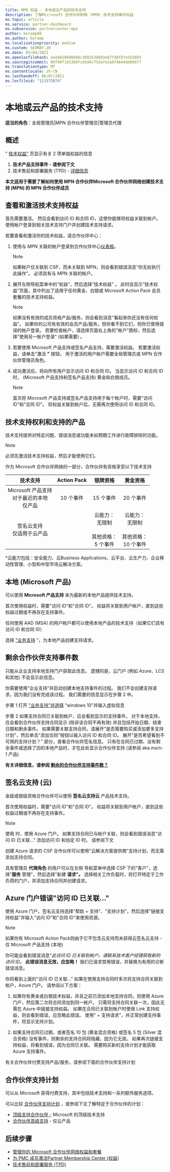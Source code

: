 ```yaml
---
title: MPN 权益 - 本地或云产品的技术支持
description: 了解Microsoft 合作伙伴网络 (MPN) 技术支持事件权益
ms.topic: article
ms.service: partner-dashboard
ms.subservice: partnercenter-mpn
author: keramp88
ms.author: keramp
ms.localizationpriority: medium
ms.custom: SEOMAY.20
ms.date: 03/04/2021
ms.openlocfilehash: eeeb628690848c360253d883e87f48f87ed15883
ms.sourcegitcommit: 09799f1d13b07cd3d4c75da7e2a074644dd86977
ms.translationtype: MT
ms.contentlocale: zh-CN
ms.lasthandoff: 06/07/2021
ms.locfileid: "111575874"
---
```

# <a name="technical-support-for-on-premises-or-cloud-products"></a>本地或云产品的技术支持

**适当的角色**：全局管理员|MPN 合作伙伴管理员|管理员代理


## <a name="overview"></a>概述

" [技术权益"](https://partner.microsoft.com/dashboard/mpn/membership/benefits/technical) 页显示有关 2 项单独权益的信息

1.  **技术产品支持事件 - 请参阅下文**
2.  技术售前和部署服务 (TPD) - [详细信息](technical-benefits.md)

**本文适用于需要了解如何使用 MPN 合作伙伴Microsoft 合作伙伴网络创建技术支持 (MPN) 的 MPN 合作伙伴成员**

## <a name="view-and-activate-your-technical-support-benefits"></a>查看和激活技术支持权益

首先需要激活。 然后会看到访问 ID 和合同 ID，这使你能够将权益关联到帐户。 使用帐户登录到相关技术支持门户并创建技术支持请求。

若要查看和激活你的技术权益，请合作伙伴中心：

1. 使用与 MPN 关联的帐户登录到合作伙伴中心[仪表板](https://partner.microsoft.com/dashboard)。 
   
   > [!NOTE]
   > 如果帐户仅关联到 CSP，而未关联到 MPN，则会看到错误消息"你无权执行此操作"。 必须具有与 MPN 关联的帐户。

2. 展开左侧导航菜单中的“权益”，然后选择“技术权益” 。 此时会显示“技术权益”页面，其中列出了适用于任何黄金、白银或 Microsoft Action Pack 会员套餐的技术支持权益。
  
   > [!NOTE]
   > 如果没有有效的成员资格产品/服务，则会看到消息"看起来你还没有任何权益"。 如果你的公司有有效的会员产品/服务，但你看不到它们，则你已使用错误的帐户登录。 若要检查帐户，请选择页面右上角的"帐户"图标，然后选择"使用另一帐户登录" (如果需要) 。

3. 若要使用 Microsoft 产品支持或签名产品支持，需要激活权益。 若要激活权益，请单击"激活 **"** 按钮。 用于激活的用户帐户需要全局管理员或 MPN 合作伙伴管理员角色。 

4. 成功激活后，将向所有用户显示访问 ID 和合同 ID。 当显示访问 ID 和合同 ID 时， (Microsoft 产品支持和签名产品支持) 黄金和白银成员。

   > [!NOTE]
   > 首次将 Microsoft 产品支持或签名产品支持用于每个帐户时，需要"访问 ID"和"合同 ID"。 将权益关联到帐户后，无需再次使用访问 ID 和合同 ID。  

## <a name="technical-support-entitlement-and-supported-products"></a>技术支持权利和支持的产品

技术支持提供对特定问题、错误消息或功能未如预期工作进行故障排除的功能。

> [!NOTE]
> 必须先激活技术支持权益，然后才能使用它们。

作为 Microsoft 合作伙伴网络的一部分，合作伙伴有资格享受以下技术支持

|  技术支持 |  Action Pack |  银牌资格 | 黄金资格 |
|:------------------:|:------------:|:------------------:|:---------------:|
| Microsoft 产品支持<br>对于最近的本地 <br>仅产品 | 10 个事件 | 15 个事件 | 20 个事件 |
| 签名云支持<br>仅适用于云产品 | | 云能力：<br>无限制<br><br>其他资格：<br>5 个事件 | 云能力：<br>无限制<br>          <br>其他资格：<br>10 个事件   | 

*云能力包括：安全能力、云Business Applications、云平台、云生产力、企业移动性管理、小型和中型市场云解决方案。


## <a name="microsoft-product-support-on-premises"></a>本地 (Microsoft 产品) 

可以使用 **Microsoft 产品支持** 来为最新的本地产品提供技术支持。

首次使用权益时，需要"访问 ID"和"合同 ID"。 权益将关联到用户帐户，直到这些权益过期或不再存在支持事件。

任何使用 AAD (MSA) 的用户帐户都可以使用本地产品的技术支持（如果它们具有访问 ID 和合同 ID）

选择 ["业务支持](https://support.serviceshub.microsoft.com/supportforbusiness/create) "，为本地产品创建支持请求。

## <a name="how-many-partner-support-incidents-are-remaining"></a>剩余合作伙伴支持事件数
只能从企业支持本地支持门户获取此信息。 遗憾的是，云门户 (例如 Azure、LCS 和其他) 不会显示此信息。

你需要使用"企业支持"并启动创建本地支持事件的过程。 我们不会创建支持请求，因为我们没有完成该过程。 我们需要的信息显示在步骤 2 中。

步骤 1 打开 ["业务支持"并选择](https://support.serviceshub.microsoft.com/supportforbusiness/create) "windows 10"并输入虚拟信息

步骤 2 如果支持合同已关联到帐户，应会看到显示的支持事件。 对于本地支持，应会看到合作伙伴支持合同显示 (除非该合同不再有效) 并且包括开始日期、结束日期和剩余事件。 如果需要关联支持合同，请展开"是否需要购买或添加更多支持计划"，然后单击"添加合同"按钮以输入访问 ID 和合同 ID。 展开"是否希望看到不可用的支持计划？" 部分，查看合作伙伴签名信息。 只有在合同已过期、没有剩余事件或选择了旧的本地产品时，才在此处显示合作伙伴支持 (请参阅 aka.ms/n-1 产品) [](https://aka.ms/n-1)

**有关详细信息，请参阅 [剩余的合作伙伴支持事件数？](https://support.microsoft.com/topic/how-many-partner-support-incidents-are-remaining-e8220db5-14f6-93db-4b4a-35766e11b3c3)** 

## <a name="signature-cloud-support-cloud-only"></a>签名云支持 (云) 

金级或银级资格合作伙伴可以使用 **签名云支持云** 产品技术支持。

首次使用权益时，需要"访问 ID"和"合同 ID"。 权益将关联到用户帐户，直到这些权益过期或不再存在支持事件。

> [!NOTE]  
> 使用 时，使用 Azure 门户。 如果支持合同已与帐户关联，则会看到错误消息"访问 ID 已关联..." 添加访问 ID 和协定 ID 时。 请参阅下文

创建 Azure 请求的 CSP 合作伙伴可以使用"云解决方案提供商"支持计划，而无需添加支持合同。

具有管理员 **代理角色** 的用户可以在左侧 [](https://partner.microsoft.com/commerce/customers/list)导航菜单中选择 CSP 下的"客户"，选择"**服务** 管理"，然后选择"新建 **请求"。**  选择相关工作负载时，将打开特定于工作负荷的门户，并添加支持合同并创建请求。

## <a name="azure-portal-error-access-id-is-already-associated-"></a>Azure 门户错误"访问 ID 已关联..."
使用 Azure 门户，签名云支持选择"帮助 + 支持"、"支持计划"，然后选择"链接支持权益"并输入"访问 ID"和"合同 ID"来使用资源。

> [!NOTE]
> 如果你有 Microsoft Action Pack则由于它不包含云支持而未获得云签名云支持 - 仅 Microsoft 产品支持 (本地) 

你可能会看到错误消息"*此访问 ID 已关联到帐户。请联系技术客户经理获取新的访问 ID。* **此错误消息无效，应忽略！** 我们已请求禁用错误，并替换为有用的诊断错误消息。 

你将看到上面的"访问 ID 已关联..." 如果在使用支持合同时多次将支持合同关联到帐户，Azure 门户。 请参阅以下方案：

1. 如果你有黄金或白银技术权益，并且之前已添加本地支持合同，则使用 Azure 门户，然后第二次将合同添加到同一帐户。 只需将支持合同关联一次，因此无需在 Azure 中链接支持权益。 如果在合同已关联到帐户时使用 Link 支持权益，则会看到错误，应忽略此错误。 使用" + 支持请求"，并正常创建支持事件，将显示支持计划。

2. 如果支持合同已过期，或者签名 10 包 (黄金混合资格) 或签名 5 包 (Silver 混合资格) 没有事件，则剩余的支持合同将隐藏，因为它无效。 如果再次链接支持权益，将看到错误，因为合同已关联。 需要购买新的支持计划才能获取 Azure 支持事件。 

有关合作伙伴付费支持产品/服务，请参阅下面的合作伙伴支持计划

## <a name="partner-support-plans"></a>合作伙伴支持计划

可以从 Microsoft 获得付费支持，其中包括技术支持和一系列额外服务选项。

可以比较 [合作伙伴支持计划](https://partner.microsoft.com/support/partnersupport) ，或参阅下文了解特定于合作伙伴的计划：

*   [顶级支持合作伙伴 -](https://partner.microsoft.com/support/microsoft-services-premier-support) Microsoft 的顶级技术支持
*   [合作伙伴高级支持](https://partner.microsoft.com/support/advanced-cloud-support) - 仅云产品

## <a name="next-steps"></a>后续步骤

*   [管理你的 Microsoft 合作伙伴网络权益和套餐](manage-your-partner-network-benefits.md)
*   [为 PMC 成员激活Partner Membership Center (权益) ](partner-membership-center-tech-benefits-activate.md)
*   [技术售前和部署服务 (TPD) ](technical-benefits.md)

